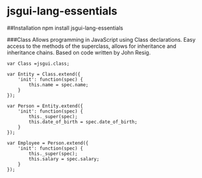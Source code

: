 jsgui-lang-essentials
=====================

##Installation
	npm install jsgui-lang-essentials

###Class
Allows programming in JavaScript using Class declarations. Easy access to the methods of the superclass, allows for inheritance and inheritance chains. Based on code written by John Resig.

	var Class =jsgui.class;
	
	var Entity = Class.extend({
		'init': function(spec) {
			this.name = spec.name;
		}
	});
	
	var Person = Entity.extend({
		'init': function(spec) {
			this._super(spec);
			this.date_of_birth = spec.date_of_birth;
		}
	});
	
	var Employee = Person.extend({
		'init': function(spec) {
			this._super(spec);
			this.salary = spec.salary;
		}
	});
	
	
	